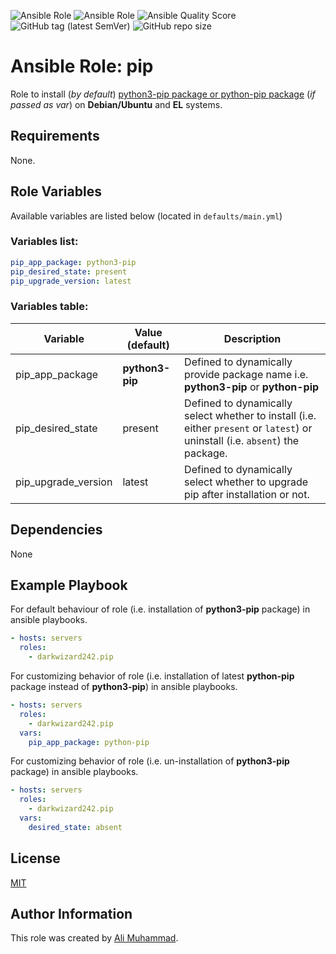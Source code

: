 ![Ansible Role](https://img.shields.io/ansible/role/42282?color=dark%20green%20) ![Ansible Role](https://img.shields.io/ansible/role/d/42282?label=role%20downloads) ![Ansible Quality Score](https://img.shields.io/ansible/quality/42282?label=ansible%20quality%20score) ![GitHub tag (latest SemVer)](https://img.shields.io/github/tag/darkwizard242/ansible-role-pip?label=release) ![GitHub repo size](https://img.shields.io/github/repo-size/darkwizard242/ansible-role-pip?color=orange&style=flat-square)

# Ansible Role: pip

Role to install (_by default_) [python3-pip package or python-pip package](https://pip.pypa.io/en/stable/) (_if passed as var_) on **Debian/Ubuntu** and **EL** systems.

## Requirements

None.

## Role Variables

Available variables are listed below (located in `defaults/main.yml`)

### Variables list:

```yaml
pip_app_package: python3-pip
pip_desired_state: present
pip_upgrade_version: latest
```

### Variables table:

Variable            | Value (default) | Description
------------------- | --------------- | ------------------------------------------------------------------------------------------------------------------------------
pip_app_package     | **python3-pip** | Defined to dynamically provide package name i.e. **python3-pip** or **python-pip**
pip_desired_state   | present         | Defined to dynamically select whether to install (i.e. either `present` or `latest`) or uninstall (i.e. `absent`) the package.
pip_upgrade_version | latest          | Defined to dynamically select whether to upgrade pip after installation or not.

## Dependencies

None

## Example Playbook

For default behaviour of role (i.e. installation of **python3-pip** package) in ansible playbooks.

```yaml
- hosts: servers
  roles:
    - darkwizard242.pip
```

For customizing behavior of role (i.e. installation of latest **python-pip** package instead of **python3-pip**) in ansible playbooks.

```yaml
- hosts: servers
  roles:
    - darkwizard242.pip
  vars:
    pip_app_package: python-pip
```

For customizing behavior of role (i.e. un-installation of **python3-pip** package) in ansible playbooks.

```yaml
- hosts: servers
  roles:
    - darkwizard242.pip
  vars:
    desired_state: absent
```

## License

[MIT](https://github.com/darkwizard242/ansible-role-pip/blob/master/LICENSE)

## Author Information

This role was created by [Ali Muhammad](https://www.linkedin.com/in/ali-muhammad-759791130/).
